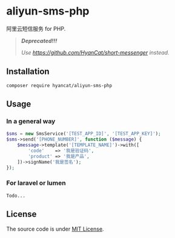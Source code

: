 # aliyun-sms-php

阿里云短信服务 for PHP. 

> ***Deprecated!!!***
> 
> *Use https://github.com/HyanCat/short-messenger instead.*

## Installation

    composer require hyancat/aliyun-sms-php

## Usage

### In a general way

```php
$sms = new SmsService('[TEST_APP_ID]', '[TEST_APP_KEY]');
$sms->send('[PHONE_NUMBER]', function ($message) {
    $message->template('[TEMPLATE_NAME]')->with([
        'code'    => '我是验证码',
        'product' => '我是产品',
    ])->signName('我是签名');
});
```

### For laravel or lumen

    Todo...

## License

The source code is under [MIT License](https://github.com/HyanCat/aliyun-sms-php/blob/master/LICENSE).



